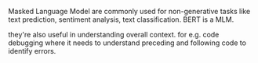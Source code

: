 Masked Language Model are commonly used for non-generative tasks like text prediction, sentiment analysis, text classification. BERT is a MLM.

they're also useful in understanding overall context. for e.g. code debugging where it needs to understand preceding and following code to identify errors.
